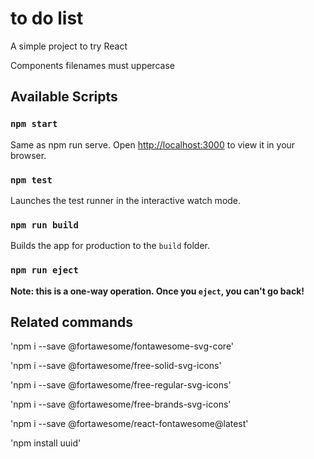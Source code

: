 # to do list

A simple project to try React

Components filenames must uppercase

## Available Scripts

### `npm start`

Same as npm run serve.
Open [http://localhost:3000](http://localhost:3000) to view it in your browser.

### `npm test`

Launches the test runner in the interactive watch mode.

### `npm run build`

Builds the app for production to the `build` folder.

### `npm run eject`

**Note: this is a one-way operation. Once you `eject`, you can't go back!**

## Related commands

'npm i --save @fortawesome/fontawesome-svg-core'

'npm i --save @fortawesome/free-solid-svg-icons'

'npm i --save @fortawesome/free-regular-svg-icons'

'npm i --save @fortawesome/free-brands-svg-icons'

'npm i --save @fortawesome/react-fontawesome@latest'

'npm install uuid'
